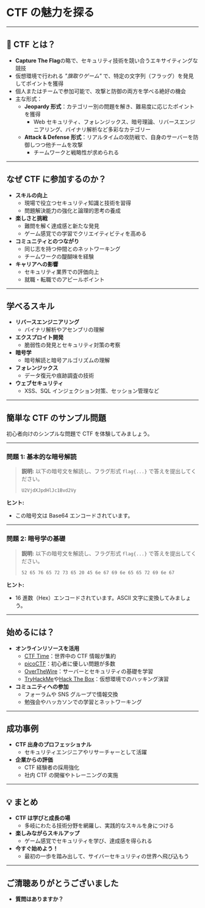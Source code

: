 # CTF の魅力を探る

---

## 🌟 CTF とは？

- **Capture The Flag**の略で、セキュリティ技術を競い合うエキサイティングな競技
- 仮想環境で行われる _"旗取りゲーム"_ で、特定の文字列（フラッグ）を発見してポイントを獲得
- 個人またはチームで参加可能で、攻撃と防御の両方を学べる絶好の機会
- 主な形式：
  - **Jeopardy 形式**：カテゴリー別の問題を解き、難易度に応じたポイントを獲得
    - Web セキュリティ、フォレンジックス、暗号理論、リバースエンジニアリング、バイナリ解析など多彩なカテゴリー
  - **Attack & Defense 形式**：リアルタイムの攻防戦で、自身のサーバーを防御しつつ他チームを攻撃
    - チームワークと戦略性が求められる

---

## なぜ CTF に参加するのか？

- **スキルの向上**
  - 現場で役立つセキュリティ知識と技術を習得
  - 問題解決能力の強化と論理的思考の養成
- **楽しさと挑戦**
  - 難問を解く達成感と新たな発見
  - ゲーム感覚での学習でクリエイティビティを高める
- **コミュニティとのつながり**
  - 同じ志を持つ仲間とのネットワーキング
  - チームワークの醍醐味を経験
- **キャリアへの影響**
  - セキュリティ業界での評価向上
  - 就職・転職でのアピールポイント

---

## 学べるスキル

- **リバースエンジニアリング**
  - バイナリ解析やアセンブリの理解
- **エクスプロイト開発**
  - 脆弱性の発見とセキュリティ対策の考察
- **暗号学**
  - 暗号解読と暗号アルゴリズムの理解
- **フォレンジックス**
  - データ復元や痕跡調査の技術
- **ウェブセキュリティ**
  - XSS、SQL インジェクション対策、セッション管理など

---

## 簡単な CTF のサンプル問題

初心者向けのシンプルな問題で CTF を体験してみましょう。

---

### 問題 1: 基本的な暗号解読

> **説明:**
> 以下の暗号文を解読し、フラグ形式 `flag{...}` で答えを提出してください。
>
> ```plaintext
> U2VjdXJpdHlJc1Bvd2Vy
> ```

**ヒント:**

- この暗号文は Base64 エンコードされています。

---

### 問題 2: 暗号学の基礎

> **説明:**
> 以下の暗号文を解読し、フラグ形式 `flag{...}` で答えを提出してください。
>
> ```plaintext
> 52 65 76 65 72 73 65 20 45 6e 67 69 6e 65 65 72 69 6e 67
> ```

**ヒント:**

- 16 進数（Hex）エンコードされています。ASCII 文字に変換してみましょう。

---

## 始めるには？

- **オンラインリソースを活用**
  - [CTF Time](https://ctftime.org)：世界中の CTF 情報が集約
  - [picoCTF](https://picoctf.org)：初心者に優しい問題が多数
  - [OverTheWire](https://overthewire.org)：サーバーとセキュリティの基礎を学習
  - [TryHackMe](https://tryhackme.com)や[Hack The Box](https://hackthebox.eu)：仮想環境でのハッキング演習
- **コミュニティへの参加**
  - フォーラムや SNS グループで情報交換
  - 勉強会やハッカソンでの学習とネットワーキング

---

## 成功事例

- **CTF 出身のプロフェッショナル**
  - セキュリティエンジニアやリサーチャーとして活躍
- **企業からの評価**
  - CTF 経験者の採用強化
  - 社内 CTF の開催やトレーニングの実施

---

## 💡 まとめ

- **CTF は学びと成長の場**
  - 多岐にわたる技術分野を網羅し、実践的なスキルを身につける
- **楽しみながらスキルアップ**
  - ゲーム感覚でセキュリティを学び、達成感を得られる
- **今すぐ始めよう！**
  - 最初の一歩を踏み出して、サイバーセキュリティの世界へ飛び込もう

---

## ご清聴ありがとうございました

- **質問はありますか？**
